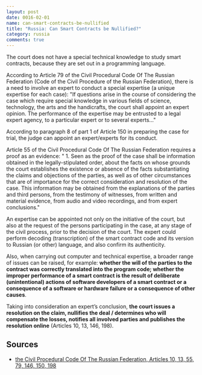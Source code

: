 ```yaml
---
layout: post
date: 0016-02-01
name: can-smart-contracts-be-nullified
title: "Russia: Can Smart Contracts be Nullified?"
category: russia
comments: true
---
```


The court does not have a special technical knowledge to study smart contracts, because they are set out in a programming language.

According to Article 79 of the Civil Procedural Code Of The Russian Federation (Code of the Civil Procedure of the Russian Federation), there is a need to involve an expert to conduct a special expertise (a unique expertise for each case): "If questions arise in the course of considering the case which require special knowledge in various fields of science, technology, the arts and the handicrafts, the court shall appoint an expert opinion. The performance of the expertise may be entrusted to a legal expert agency, to a particular expert or to several experts..."

According to paragraph 8 of part 1 of Article 150 in preparing the case for trial, the judge can appoint an expert/experts for its conduct.

Article 55 of the Civil Procedural Code Of The Russian Federation requires a proof as an evidence: " 1. Seen as the proof of the case shall be information obtained in the legally-stipulated order, about the facts on whose grounds the court establishes the existence or absence of the facts substantiating the claims and objections of the parties, as well as of other circumstances that are of importance for the correct consideration and resolution of the case. This information may be obtained from the explanations of the parties and third persons, from the testimony of witnesses, from written and material evidence, from audio and video recordings, and from expert conclusions."

An expertise can be appointed not only on the initiative of the court, but also at the request of the persons participating in the case, at any stage of the civil process, prior to the decision of the court. The expert could perform decoding (transcription) of the smart contract code and its version to Russian (or other) language, and also confirm its authenticity. 

Also, when carrying out computer and technical expertise, a broader range of issues can be raised, for example: **whether the will of the parties to the contract was correctly translated into the program code; whether the improper performance of a smart contract is the result of deliberate (unintentional) actions of software developers of a smart contract or a consequence of a software or hardware failure or a consequence of other causes**. 

Taking into consideration an expert’s conclusion, **the court issues a resolution on the claim, nullifies the deal / determines who will compensate the losses, notifies all involved parties and publishes the resolution online** (Articles 10, 13, 146, 198).

## Sources

- [the Civil Procedural Code Of The Russian Federation, Articles 10, 13, 55, 79, 146, 150, 198](http://www.wipo.int/edocs/lexdocs/laws/en/ru/ru081en.pdf)
